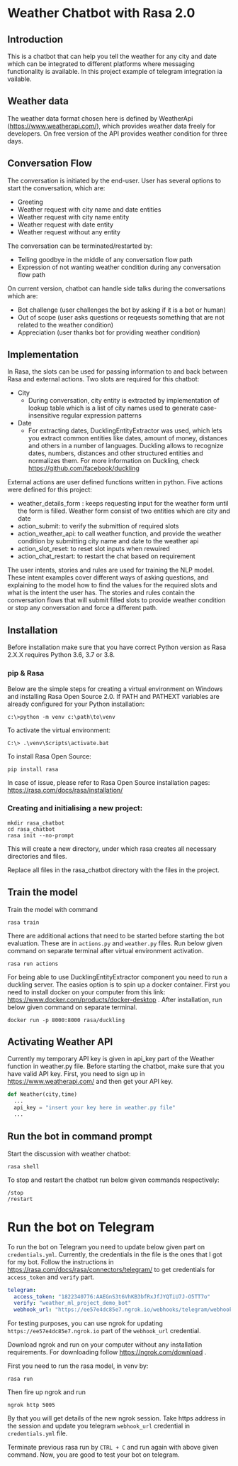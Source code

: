 # Weather Chatbot with Rasa 2.0

## Introduction

This is a chatbot that can help you tell the weather for any city and date which can be integrated to different platforms where messaging functionality is available. In this project example of telegram integration ia vailable. 


## Weather data

The weather data format chosen here is defined by WeatherApi (https://www.weatherapi.com/), which provides weather data freely for developers. On free version of the API provides weather condition for three days.


## Conversation Flow

The conversation is initiated by the end-user. User has several options to start the conversation, which are:
- Greeting
- Weather request with city name and date entities
- Weather request with city name entity
- Weather request with date entity
- Weather request without any entity

The conversation can be terminated/restarted by:
- Telling goodbye in the middle of any conversation flow path
- Expression of not wanting weather condition during any conversation flow path

On current version, chatbot can handle side talks during the conversations which are:
- Bot challenge (user challenges the bot by asking if it is a bot or human)
- Out of scope (user asks questions or reqeuests something that are not related to the weather condition)
- Appreciation (user thanks bot for providing weather condition)


## Implementation

In Rasa, the slots can be used for passing information to and back between Rasa and external actions. Two slots are required for this chatbot:
- City
  - During conversation, city entity is extracted by implementation of lookup table which is a list of city names used to generate case-insensitive regular expression patterns
- Date
  - For extracting dates, DucklingEntityExtractor was used, which lets you extract common entities like dates, amount of money, distances and others in a number of languages. Duckling allows to recognize dates, numbers, distances and other structured entities and normalizes them. For more information on Duckling, check https://github.com/facebook/duckling

External actions are user defined functions written in python. Five actions were defined for this project:
- weather_details_form : keeps requesting input for the weather form until the form is filled. Weather form consist of two entities which are city and date
- action_submit: to verify the submittion of required slots
- action_weather_api: to call weather function, and provide the weather condition by submitting city name and date to the weather api
- action_slot_reset: to reset slot inputs when rewuired
- action_chat_restart: to restart the chat based on requirement

The user intents, stories and rules are used for training the NLP model. These intent examples cover different ways of asking questions, and explaining to the model how to find the values for the required slots and what is the intent the user has. The stories and rules contain the conversation flows that will submit filled slots to provide weather condition or stop any conversation and force a different path. 


## Installation
 
Before installation make sure that you have correct Python version as Rasa 2.X.X requires Python 3.6, 3.7 or 3.8.

### pip & Rasa

Below are the simple steps for creating a virtual environment on Windows and installing Rasa Open Source 2.0. If PATH and PATHEXT variables are already configured for your Python installation:

```
c:\>python -m venv c:\path\to\venv
```
To activate the virtual environment:
```
C:\> .\venv\Scripts\activate.bat
```
To install Rasa Open Source:
```
pip install rasa 
```

In case of issue, please refer to Rasa Open Source installation pages: 
https://rasa.com/docs/rasa/installation/

### Creating and initialising a new project:

```
mkdir rasa_chatbot
cd rasa_chatbot
rasa init --no-prompt
```
This will create a new directory, under which rasa creates all necessary directories and files.

Replace all files in the rasa_chatbot directory with the files in the project.

## Train the model

Train the model with command 

```
rasa train
```

There are additional actions that need to be started before starting the bot evaluation. These are in ```actions.py``` and ```weather.py``` files. Run below given command on separate terminal after virtual environment activation.

```
rasa run actions
```

For being able to use DucklingEntityExtractor component you need to run a duckling server. The easies option is to spin up a docker container. First you need to install docker on your computer from this link: https://www.docker.com/products/docker-desktop . After installation, run below given command on separate terminal.
```
docker run -p 8000:8000 rasa/duckling
```

## Activating Weather API

Currently my temporary API key is given in api_key part of the Weather function in weather.py file. Before starting the chatbot, make sure that you have valid API key. First, you need to sign up in https://www.weatherapi.com/ and then get your API key.

```python
def Weather(city,time)
  ...
  api_key = "insert your key here in weather.py file"
  ...
```

## Run the bot in command prompt

Start the discussion with weather chatbot:

```
rasa shell
```

To stop and restart the chatbot run below given commands respectively:
```
/stop
/restart
```

# Run the bot on Telegram
To run the bot on Telegram you need to update below given part on ```credentials.yml```. Currently, the credentials in the file is the ones that I got for my bot. Follow the instructions in https://rasa.com/docs/rasa/connectors/telegram/ to get credentials for ```access_token``` and ```verify``` part.

```yaml
telegram:
  access_token: "1822340776:AAEGnS3t6VhKB3bfRxJfJYQTiU7J-O5TT7o"
  verify: "weather_ml_project_demo_bot"
  webhook_url: "https://ee57e4dc85e7.ngrok.io/webhooks/telegram/webhook"
```

For testing purposes, you can use ngrok for updating ```https://ee57e4dc85e7.ngrok.io``` part of the ```webhook_url``` credential. 

Download ngrok and run on your computer without any installation requirements. For downloading follow https://ngrok.com/download . 

First you need to run the rasa model, in venv by:

```
rasa run
```

Then fire up ngrok and run

```
ngrok http 5005
```
By that you will get details of the new ngrok session. Take https address in the session and update you telegram ```webhook_url```  credential in ```credentials.yml``` file.

Terminate previous rasa run by ```CTRL + C``` and run again with above given command. Now, you are good to test your bot on telegram.
